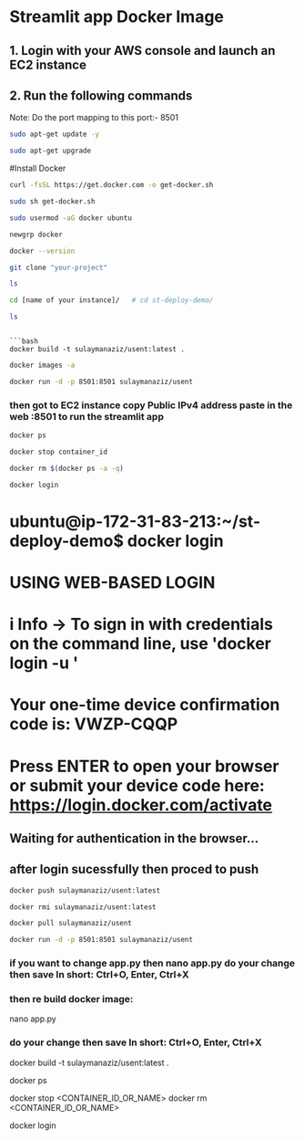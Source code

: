 # Streamlit app Docker Image

## 1. Login with your AWS console and launch an EC2 instance
## 2. Run the following commands

Note: Do the port mapping to this port:- 8501

```bash
sudo apt-get update -y
```
```bash
sudo apt-get upgrade
```

#Install Docker
```bash
curl -fsSL https://get.docker.com -o get-docker.sh
```
```bash
sudo sh get-docker.sh
```
```bash
sudo usermod -aG docker ubuntu
```

```bash
newgrp docker
```

```bash
docker --version
```




```bash
git clone "your-project"
```
```bash
ls
```

```bash
cd [name of your instance]/   # cd st-deploy-demo/
```
```bash
ls
```


```

```bash
docker build -t sulaymanaziz/usent:latest . 
```

```bash
docker images -a  
```

```bash
docker run -d -p 8501:8501 sulaymanaziz/usent
```
### then got to EC2 instance copy  Public IPv4 address  paste in the web :8501 to run the streamlit app


```bash
docker ps  
```

```bash
docker stop container_id
```

```bash
docker rm $(docker ps -a -q)
```

```bash
docker login 
```
# ubuntu@ip-172-31-83-213:~/st-deploy-demo$ docker login

# USING WEB-BASED LOGIN

# i Info → To sign in with credentials on the command line, use 'docker login -u <username>'
         

# Your one-time device confirmation code is: VWZP-CQQP
# Press ENTER to open your browser or submit your device code here: https://login.docker.com/activate

## Waiting for authentication in the browser…
## after login sucessfully then proced to push 



```bash
docker push sulaymanaziz/usent:latest 
```

```bash
docker rmi sulaymanaziz/usent:latest
```

```bash
docker pull sulaymanaziz/usent
```
```bash
docker run -d -p 8501:8501 sulaymanaziz/usent
```

### if you want to change app.py then nano app.py   do your change then save In short: Ctrl+O, Enter, Ctrl+X
### then re build docker image:
nano app.py 
### do your change then save In short: Ctrl+O, Enter, Ctrl+X
docker build -t sulaymanaziz/usent:latest .

docker ps

docker stop <CONTAINER_ID_OR_NAME>
docker rm <CONTAINER_ID_OR_NAME>

docker login 








